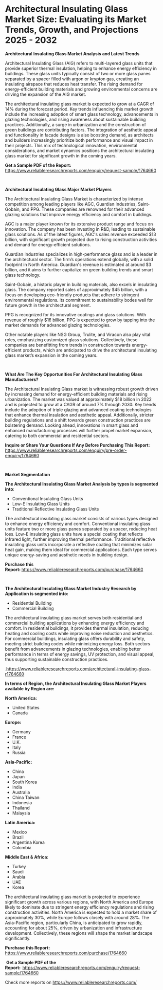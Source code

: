 <p><h1>Architectural Insulating Glass Market Size: Evaluating its Market Trends, Growth, and Projections 2025 - 2032</h1></p><p><strong>Architectural Insulating Glass Market Analysis and Latest Trends</strong></p>
<p><p>Architectural Insulating Glass (AIG) refers to multi-layered glass units that provide superior thermal insulation, helping to enhance energy efficiency in buildings. These glass units typically consist of two or more glass panes separated by a spacer filled with argon or krypton gas, creating an insulating airspace that reduces heat transfer. The rising demand for energy-efficient building materials and growing environmental concerns are driving the expansion of the AIG market.</p><p>The architectural insulating glass market is expected to grow at a CAGR of 14% during the forecast period. Key trends influencing this market growth include the increasing adoption of smart glass technology, advancements in glazing technologies, and rising awareness about sustainable building practices. Additionally, a surge in urbanization and the construction of green buildings are contributing factors. The integration of aesthetic appeal and functionality in facade designs is also boosting demand, as architects and builders increasingly prioritize both performance and visual impact in their projects. This mix of technological innovation, environmental considerations, and market dynamics positions the architectural insulating glass market for significant growth in the coming years.</p></p>
<p><strong>Get a Sample PDF of the Report:&nbsp;</strong> <a href="https://www.reliableresearchreports.com/enquiry/request-sample/1764660?utm_campaign=3362&utm_medium=2&utm_source=Github&utm_content=ia&utm_term=03042025&utm_id=architectural-insulating-glass">https://www.reliableresearchreports.com/enquiry/request-sample/1764660</a></p>
<p>&nbsp;</p>
<p><strong>Architectural Insulating Glass Major Market Players</strong></p>
<p><p>The Architectural Insulating Glass Market is characterized by intense competition among leading players like AGC, Guardian Industries, Saint-Gobain, and PPG. These companies are renowned for their advanced glazing solutions that improve energy efficiency and comfort in buildings.</p><p>AGC is a major player known for its extensive product range and focus on innovation. The company has been investing in R&D, leading to sustainable glass solutions. As of the latest figures, AGC's sales revenue exceeded $13 billion, with significant growth projected due to rising construction activities and demand for energy-efficient solutions.</p><p>Guardian Industries specializes in high-performance glass and is a leader in the architectural sector. The firm’s operations extend globally, with a solid footprint in North America. Guardian's revenue is estimated at around $3 billion, and it aims to further capitalize on green building trends and smart glass technology.</p><p>Saint-Gobain, a historic player in building materials, also excels in insulating glass. The company reported sales of approximately $45 billion, with a focus on developing eco-friendly products that adhere to stringent environmental regulations. Its commitment to sustainability bodes well for future growth in the architectural segment.</p><p>PPG is recognized for its innovative coatings and glass solutions. With revenue of roughly $16 billion, PPG is expected to grow by tapping into the market demands for advanced glazing technologies.</p><p>Other notable players like NSG Group, Trulite, and Viracon also play vital roles, emphasizing customized glass solutions. Collectively, these companies are benefitting from trends in construction towards energy-efficient products, which are anticipated to drive the architectural insulating glass market’s expansion in the coming years.</p></p>
<p>&nbsp;</p>
<p><strong>What Are The Key Opportunities For Architectural Insulating Glass Manufacturers?</strong></p>
<p><p>The Architectural Insulating Glass market is witnessing robust growth driven by increasing demand for energy-efficient building materials and rising urbanization. The market was valued at approximately $18 billion in 2022 and is projected to grow at a CAGR of around 7% through 2030. Key trends include the adoption of triple glazing and advanced coating technologies that enhance thermal insulation and aesthetic appeal. Additionally, stricter building regulations and a shift towards green construction practices are bolstering demand. Looking ahead, innovations in smart glass and enhanced manufacturing processes will further propel market expansion, catering to both commercial and residential sectors.</p></p>
<p><strong>Inquire or Share Your Questions If Any Before Purchasing This Report:</strong> <a href="https://www.reliableresearchreports.com/enquiry/pre-order-enquiry/1764660?utm_campaign=3362&utm_medium=2&utm_source=Github&utm_content=ia&utm_term=03042025&utm_id=architectural-insulating-glass">https://www.reliableresearchreports.com/enquiry/pre-order-enquiry/1764660</a></p>
<p>&nbsp;</p>
<p><strong>Market Segmentation</strong></p>
<p><strong>The Architectural Insulating Glass Market Analysis by types is segmented into:</strong></p>
<p><ul><li>Conventional Insulating Glass Units</li><li>Low-E Insulating Glass Units</li><li>Traditional Reflective Insulating Glass Units</li></ul></p>
<p><p>The architectural insulating glass market consists of various types designed to enhance energy efficiency and comfort. Conventional insulating glass units feature two or more glass panes separated by a spacer, reducing heat loss. Low-E insulating glass units have a special coating that reflects infrared light, further improving thermal performance. Traditional reflective insulating glass units incorporate a reflective coating that minimizes solar heat gain, making them ideal for commercial applications. Each type serves unique energy-saving and aesthetic needs in building design.</p></p>
<p><strong>Purchase this Report:&nbsp;</strong><a href="https://www.reliableresearchreports.com/purchase/1764660?utm_campaign=3362&utm_medium=2&utm_source=Github&utm_content=ia&utm_term=03042025&utm_id=architectural-insulating-glass">https://www.reliableresearchreports.com/purchase/1764660</a></p>
<p>&nbsp;</p>
<p><strong>The Architectural Insulating Glass Market Industry Research by Application is segmented into:</strong></p>
<p><ul><li>Residential Building</li><li>Commercial Building</li></ul></p>
<p><p>The architectural insulating glass market serves both residential and commercial building applications by enhancing energy efficiency and comfort. In residential buildings, it provides thermal insulation, reducing heating and cooling costs while improving noise reduction and aesthetics. For commercial buildings, insulating glass offers durability and safety, meeting strict building codes while minimizing energy loss. Both sectors benefit from advancements in glazing technologies, enabling better performance in terms of energy savings, UV protection, and visual appeal, thus supporting sustainable construction practices.</p></p>
<p><a href="https://www.reliableresearchreports.com/architectural-insulating-glass-r1764660?utm_campaign=3362&utm_medium=2&utm_source=Github&utm_content=ia&utm_term=03042025&utm_id=architectural-insulating-glass">&nbsp;https://www.reliableresearchreports.com/architectural-insulating-glass-r1764660</a></p>
<p><strong>In terms of Region, the Architectural Insulating Glass Market Players available by Region are:</strong></p>
<p>
    <p> <strong> North America: </strong>
        <ul>
            <li>United States</li>
            <li>Canada</li>
        </ul>
        </p> 
    <p> <strong> Europe: </strong>
        <ul>
            <li>Germany</li>
            <li>France</li>
            <li>U.K.</li>
            <li>Italy</li>
            <li>Russia</li>
        </ul>
        </p> 
    <p> <strong> Asia-Pacific: </strong>
        <ul>
            <li>China</li>
            <li>Japan</li>
            <li>South Korea</li>
            <li>India</li>
            <li>Australia</li>
            <li>China Taiwan</li>
            <li>Indonesia</li>
            <li>Thailand</li>
            <li>Malaysia</li>
        </ul>
        </p> 
    <p> <strong> Latin America: </strong>
        <ul>
            <li>Mexico</li>
            <li>Brazil</li>
            <li>Argentina Korea</li>
            <li>Colombia</li>
        </ul>
        </p> 
    <p> <strong> Middle East & Africa: </strong>
        <ul>
            <li>Turkey</li>
            <li>Saudi</li>
            <li>Arabia</li>
            <li>UAE</li>
            <li>Korea</li>
        </ul>
    </p>
    </p>
<p><p>The architectural insulating glass market is projected to experience significant growth across various regions, with North America and Europe likely to dominate due to stringent energy efficiency regulations and rising construction activities. North America is expected to hold a market share of approximately 30%, while Europe follows closely with around 28%. The Asia-Pacific region, particularly China, is anticipated to grow rapidly, accounting for about 25%, driven by urbanization and infrastructure development. Collectively, these regions will shape the market landscape significantly.</p></p>
<p><strong>Purchase this Report: </strong><a href="https://www.reliableresearchreports.com/purchase/1764660?utm_campaign=3362&utm_medium=2&utm_source=Github&utm_content=ia&utm_term=03042025&utm_id=architectural-insulating-glass">https://www.reliableresearchreports.com/purchase/1764660</a></p>
<p>&nbsp;<strong>Get a Sample PDF of the Report:&nbsp;&nbsp;</strong><a href="https://www.reliableresearchreports.com/enquiry/request-sample/1764660?utm_campaign=3362&utm_medium=2&utm_source=Github&utm_content=ia&utm_term=03042025&utm_id=architectural-insulating-glass">https://www.reliableresearchreports.com/enquiry/request-sample/1764660</a></p>
<p><strong></strong></p>
<p>Check more reports on <a href="https://www.reliableresearchreports.com/?utm_campaign=3362&utm_medium=2&utm_source=Github&utm_content=ia&utm_term=03042025&utm_id=architectural-insulating-glass">https://www.reliableresearchreports.com/</a></p>